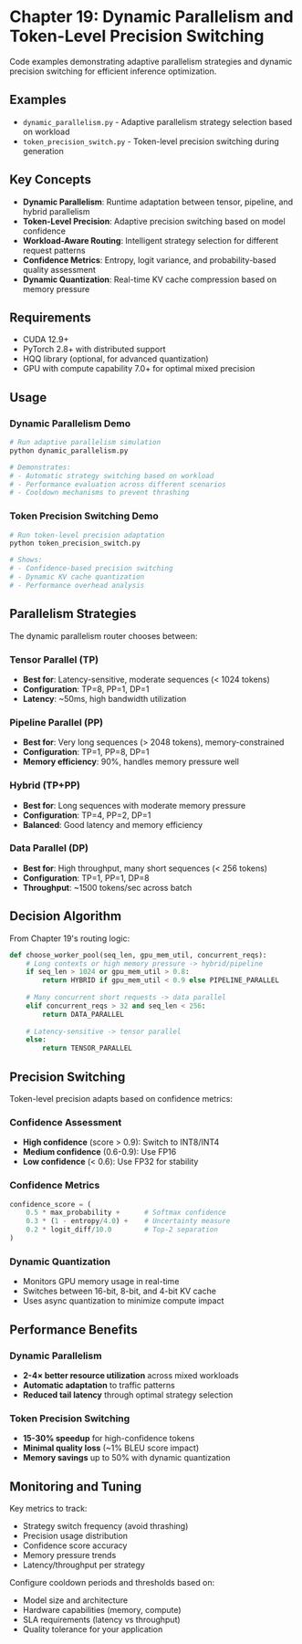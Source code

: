 # Chapter 19: Dynamic Parallelism and Token-Level Precision Switching

Code examples demonstrating adaptive parallelism strategies and dynamic precision switching for efficient inference optimization.

## Examples

- `dynamic_parallelism.py` - Adaptive parallelism strategy selection based on workload
- `token_precision_switch.py` - Token-level precision switching during generation

## Key Concepts

- **Dynamic Parallelism**: Runtime adaptation between tensor, pipeline, and hybrid parallelism
- **Token-Level Precision**: Adaptive precision switching based on model confidence 
- **Workload-Aware Routing**: Intelligent strategy selection for different request patterns
- **Confidence Metrics**: Entropy, logit variance, and probability-based quality assessment
- **Dynamic Quantization**: Real-time KV cache compression based on memory pressure

## Requirements

- CUDA 12.9+
- PyTorch 2.8+ with distributed support
- HQQ library (optional, for advanced quantization)
- GPU with compute capability 7.0+ for optimal mixed precision

## Usage

### Dynamic Parallelism Demo
```bash
# Run adaptive parallelism simulation
python dynamic_parallelism.py

# Demonstrates:
# - Automatic strategy switching based on workload
# - Performance evaluation across different scenarios
# - Cooldown mechanisms to prevent thrashing
```

### Token Precision Switching Demo  
```bash
# Run token-level precision adaptation
python token_precision_switch.py

# Shows:
# - Confidence-based precision switching
# - Dynamic KV cache quantization
# - Performance overhead analysis
```

## Parallelism Strategies

The dynamic parallelism router chooses between:

### Tensor Parallel (TP)
- **Best for**: Latency-sensitive, moderate sequences (< 1024 tokens)
- **Configuration**: TP=8, PP=1, DP=1  
- **Latency**: ~50ms, high bandwidth utilization

### Pipeline Parallel (PP)
- **Best for**: Very long sequences (> 2048 tokens), memory-constrained
- **Configuration**: TP=1, PP=8, DP=1
- **Memory efficiency**: 90%, handles memory pressure well

### Hybrid (TP+PP)
- **Best for**: Long sequences with moderate memory pressure
- **Configuration**: TP=4, PP=2, DP=1
- **Balanced**: Good latency and memory efficiency

### Data Parallel (DP)
- **Best for**: High throughput, many short sequences (< 256 tokens)
- **Configuration**: TP=1, PP=1, DP=8
- **Throughput**: ~1500 tokens/sec across batch

## Decision Algorithm

From Chapter 19's routing logic:
```python
def choose_worker_pool(seq_len, gpu_mem_util, concurrent_reqs):
    # Long contexts or high memory pressure -> hybrid/pipeline
    if seq_len > 1024 or gpu_mem_util > 0.8:
        return HYBRID if gpu_mem_util < 0.9 else PIPELINE_PARALLEL
    
    # Many concurrent short requests -> data parallel  
    elif concurrent_reqs > 32 and seq_len < 256:
        return DATA_PARALLEL
        
    # Latency-sensitive -> tensor parallel
    else:
        return TENSOR_PARALLEL
```

## Precision Switching

Token-level precision adapts based on confidence metrics:

### Confidence Assessment
- **High confidence** (score > 0.9): Switch to INT8/INT4
- **Medium confidence** (0.6-0.9): Use FP16
- **Low confidence** (< 0.6): Use FP32 for stability

### Confidence Metrics
```python
confidence_score = (
    0.5 * max_probability +      # Softmax confidence
    0.3 * (1 - entropy/4.0) +    # Uncertainty measure  
    0.2 * logit_diff/10.0        # Top-2 separation
)
```

### Dynamic Quantization
- Monitors GPU memory usage in real-time
- Switches between 16-bit, 8-bit, and 4-bit KV cache
- Uses async quantization to minimize compute impact

## Performance Benefits

### Dynamic Parallelism
- **2-4× better resource utilization** across mixed workloads
- **Automatic adaptation** to traffic patterns
- **Reduced tail latency** through optimal strategy selection

### Token Precision Switching  
- **15-30% speedup** for high-confidence tokens
- **Minimal quality loss** (~1% BLEU score impact)
- **Memory savings** up to 50% with dynamic quantization

## Monitoring and Tuning

Key metrics to track:
- Strategy switch frequency (avoid thrashing)
- Precision usage distribution 
- Confidence score accuracy
- Memory pressure trends
- Latency/throughput per strategy

Configure cooldown periods and thresholds based on:
- Model size and architecture
- Hardware capabilities (memory, compute)
- SLA requirements (latency vs throughput)
- Quality tolerance for your application

